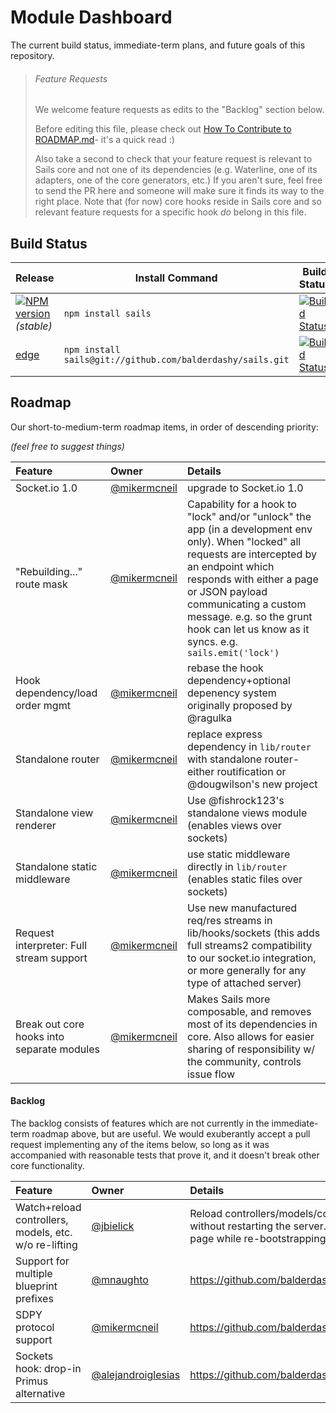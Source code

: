 # Module Dashboard

The current build status, immediate-term plans, and future goals of this repository.

> ###### Feature Requests
>
> We welcome feature requests as edits to the "Backlog" section below.
>
> Before editing this file, please check out [How To Contribute to ROADMAP.md](https://gist.github.com/mikermcneil/bdad2108f3d9a9a5c5ed)- it's a quick read :)
>
> Also take a second to check that your feature request is relevant to Sails core and not one of its dependencies (e.g. Waterline, one of its adapters, one of the core generators, etc.)  If you aren't sure, feel free to send the PR here and someone will make sure it finds its way to the right place.  Note that (for now) core hooks reside in Sails core and so relevant feature requests for a specific hook _do_ belong in this file.



## Build Status

| Release                                                                                                                 | Install Command                                                | Build Status
|------------------------------------------------------------------------------------------------------------------------ | -------------------------------------------------------------- | -----------------
| [![NPM version](https://badge.fury.io/js/sails.png)](https://github.com/balderdashy/sails/tree/stable) _(stable)_       | `npm install sails`                                          | [![Build Status](https://travis-ci.org/balderdashy/sails.png?branch=stable)](https://travis-ci.org/balderdashy/sails) |
| [edge](https://github.com/balderdashy/sails/tree/master)                                                                | `npm install sails@git://github.com/balderdashy/sails.git` | [![Build Status](https://travis-ci.org/balderdashy/sails.png?branch=master)](https://travis-ci.org/balderdashy/sails) |



## Roadmap

Our short-to-medium-term roadmap items, in order of descending priority:

_(feel free to suggest things)_


 Feature                                                  | Owner                                                                            | Details
 :------------------------------------------------------- | :------------------------------------------------------------------------------- | :------
 Socket.io 1.0                                            | [@mikermcneil](https://github.com/mikermcneil)                                   | upgrade to Socket.io 1.0
 "Rebuilding..." route mask                               | [@mikermcneil](https://github.com/mikermcneil)     | Capability for a hook to "lock" and/or "unlock" the app (in a development env only).  When "locked" all requests are intercepted by an endpoint which responds with either a page or JSON payload communicating a custom message.  e.g. so the grunt hook can let us know as it syncs.  e.g. `sails.emit('lock')`
 Hook dependency/load order mgmt                          | [@mikermcneil](https://github.com/mikermcneil)                                   | rebase the hook dependency+optional depenency system originally proposed by @ragulka
 Standalone router                                        | [@mikermcneil](https://github.com/mikermcneil)                                   | replace express dependency in `lib/router` with standalone router- either routification or @dougwilson's new project
 Standalone view renderer                                 | [@mikermcneil](https://github.com/mikermcneil)                                   | Use @fishrock123's standalone views module (enables views over sockets)
 Standalone static middleware                             | [@mikermcneil](https://github.com/mikermcneil)                                   | use static middleware directly in `lib/router` (enables static files over sockets)
 Request interpreter: Full stream support                 | [@mikermcneil](https://github.com/mikermcneil)                                   | Use new manufactured req/res streams in lib/hooks/sockets (this adds full streams2 compatibility to our socket.io integration, or more generally for any type of attached server)
 Break out core hooks into separate modules               | [@mikermcneil](https://github.com/mikermcneil)                                   | Makes Sails more composable, and removes most of its dependencies in core. Also allows for easier sharing of responsibility w/ the community, controls issue flow


#### Backlog

The backlog consists of features which are not currently in the immediate-term roadmap above, but are useful.  We would exuberantly accept a pull request implementing any of the items below, so long as it was accompanied with reasonable tests that prove it, and it doesn't break other core functionality.

 Feature                                         | Owner                                              | Details
 :---------------------------------------------- | :------------------------------------------------- | :------
 Watch+reload controllers, models, etc. w/o re-lifting  | [@jbielick](https://github.com/jbielick)    | Reload controllers/models/config/services/etc. without restarting the server. Show a "rebuilding" page while re-bootstrapping.
 Support for multiple blueprint prefixes         | [@mnaughto](https://github.com/mnaughto)           | https://github.com/balderdashy/sails/issues/2031
 SDPY protocol support                           | [@mikermcneil](https://github.com/mikermcneil)     | https://github.com/balderdashy/sails/issues/80
 Sockets hook: drop-in Primus alternative        | [@alejandroiglesias](https://github.com/alejandroiglesias) | https://github.com/balderdashy/sails/issues/945

